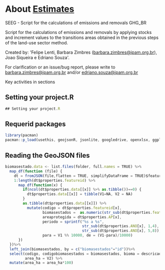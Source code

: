 # About [Estimates](https://github.com/souza-eab/SEEG_BR/blob/12342c7ed9a523e89579d2d6bdc8c4fbf2c19b87/2._Estimates/Estimates_v0.R)
SEEG - Script for the calculations of emissions and removals GHG_BR

Script for the calculations of emissions and removals by applying stocks and increment values to the transitions areas obtained in the previous steps of the land-use sector method.

Created by: 'Felipe Lenti, Barbara Zimbres (barbara.zimbres@ipam.org.br), Joao Siqueira e Edriano Souza'.

For clarification or an issue/bug report, please write to barbara.zimbres@ipam.org.br and/or edriano.souza@ipam.org.br

Key activities in sections


## Setting your project.R 
```javascript
## Setting your project.R 
```

## Requerid packages
```javascript
library(pacman)
pacman::p_load(usethis, geojsonR, jsonlite, googledrive, openxlsx, ggplot2, tidyverse, tidyr, dplyr, rlang)
```
## Reading the GeoJSON files
```javascript
biomasestado.data <- list.files(folder, full.names = TRUE) %>%
  map_df(function (file) {
    dt = fromJSON(file,flatten = TRUE, simplifyDataFrame = TRUE)$features
    1:length(dt$properties.featureid) %>% 
      map_df(function(x) {
        if(ncol(dt$properties.data[[x]] %>% as.tibble())==0) {
          dt$properties.data[[x]] = tibble(V1=NA, V2 = NA)
        }
        as.tibble(dt$properties.data[[x]]) %>%
          mutate(codigo = dt$properties.featureid[x],
                 biomasestados =  as.numeric(str_sub(dt$properties.featureid[x],1,3)),
                 areaprotegida = dt$properties.AP[x],
                 periodo = sprintf("%s a %s", 
                                   str_sub(dt$properties.ANO[x], 1,4), 
                                   str_sub(dt$properties.ANO[x], 5,8)),
                 para = V1 %% 10000, de = (V1-para)/10000)
      })
  })%>% 
  left_join(biomasestados, by = c("biomasestados"="id"))%>%
  select(codigo, codigobiomasestados = biomasestados, bioma = descricaobiomas, estado = descricaoestados, ap=areaprotegida, periodo, de, para, 
         area_ha = V2) %>%
  mutate(area_ha = area_ha*100)
```
